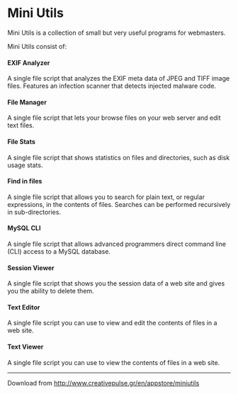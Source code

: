 Mini Utils
==========

Mini Utils is a collection of small but very useful programs for webmasters.

Mini Utils consist of:

#### EXIF Analyzer ####
A single file script that analyzes the EXIF meta data of JPEG and TIFF image files. Features an infection scanner that detects injected malware code.

#### File Manager ####
A single file script that lets your browse files on your web server and edit text files.

#### File Stats ####
A single file script that shows statistics on files and directories, such as disk usage stats.

#### Find in files ####
A single file script that allows you to search for plain text, or regular expressions, in the contents of files. Searches can be performed recursively in sub-directories.

#### MySQL CLI ####
A single file script that allows advanced programmers direct command line (CLI) access to a MySQL database.

#### Session Viewer ####
A single file script that shows you the session data of a web site and gives you the ability to delete them.

#### Text Editor ####
A single file script you can use to view and edit the contents of files in a web site.

#### Text Viewer ####
A single file script you can use to view the contents of files in a web site.

***

Download from http://www.creativepulse.gr/en/appstore/miniutils
